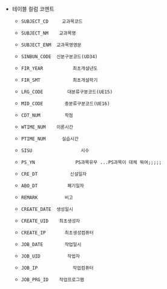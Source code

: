 
- 테이블 컬럼 코멘트
	-     SUBJECT_CD     교과목코드  
	-     SUBJECT_NM    교과목명  
	-     SUBJECT_ENM  교과목명영문  
	-     SINBUN_CODE  신분구분코드(UD34)  
	-     FIR_YEAR           최초개설년도  
	-     FIR_SMT            최초개설학기  
	-     LRG_CODE         대분류구분코드(UE15)  
	-     MID_CODE        중분류구분코드(UE16)  
	-     CDT_NUM         학점  
	-     WTIME_NUM    이론시간  
	-     PTIME_NUM      실습시간  
	-     SISU                  시수  
	-     PS_YN               PS과목유무 ...PS과목이 대체 뭐여;;;;; 
	-     CRE_DT            신설일자  
	-     ABO_DT           폐기일자  
	-     REMARK          비고  
	-     CREATE_DATE  생성일시  
	-     CREATE_UID    최초생성자  
	-     CREATE_IP       최초생성컴퓨터  
	-     JOB_DATE        작업일시  
	-     JOB_UID          작업자  
	-     JOB_IP             작업컴퓨터  
	-     JOB_PRG_ID    작업프로그램
